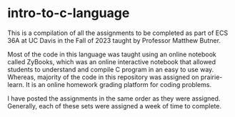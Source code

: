 # intro-to-c-language
This is a compilation of all the assignments to be completed as part of ECS 36A at UC Davis in the Fall of 2023 taught by Professor Matthew Butner.

Most of the code in this language was taught using an online notebook called ZyBooks, which was an online interactive notebook that allowed students to understand and compile C program in an easy to use way. Whereas, majority of the code in this repository was assigned on prairie-learn. It is an online homework grading platform for coding problems. 

I have posted the assignments in the same order as they were assigned. Generally, each of these sets were assigned a week of time to complete. 
